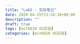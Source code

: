 ```yaml
---
title: "Lab5 - 实验笔记"
date: 2020-04-25T13:34:18+08:00
description: ""
draft: true
tags: [mit6828 OS实验]
categories: [mit6828 OS实验]
---
```

